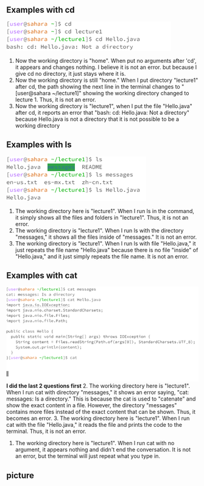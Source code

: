 ## Examples with cd
![Image](3.PNG)
1. Now the working directory is "home". When put no arguments after 'cd', it appears and changes nothing. I believe it is not an error. but because I give cd no directory, it just stays where it is.
2. Now the working directory is still "home." When I put directory "lecture1" after cd, the path showing the next line in the terminal changes to "[user@sahara ~/lecture1]" showing the working directory changed to lecture 1. Thus, it is not an error.
3. Now the working directory is "lecture1", when I put the file "Hello.java" after cd, it reports an error that "bash: cd: Hello.java: Not a directory" because Hello.java is not a directory that it is not possible to be a working directory


## Examples with ls
![Image](1.PNG)
1. The working directory here is "lecture1". When I run ls in the command, it simply shows all the files and folders in "lecture1". Thus, it is not an error.
2. The working directory is "lecture1". When I run ls with the directory "messages," it shows all the files inside of "messages." It is not an error.
3. The working directory is "lecture1". When I run ls with file "Hello.java," it just repeats the file name "Hello.java" because there is no file "inside" of "Hello.java," and it just simply repeats the file name. It is not an error. 


## Examples with cat
![Image](2.PNG)
**I did the last 2 questions first**
2. The working directory here is "lecture1". When I run cat with directory "messages," it shows an error saying, "cat: messages: Is a directory." This is because the cat is used to "catenate" and show the exact content in a file. However, the directory "messages" contains more files instead of the exact content that can be shown. Thus, it becomes an error.
3. The working directory here is "lecture1". When I run cat with the file "Hello.java," it reads the file and prints the code to the terminal. Thus, it is not an error.
1. The working directory here is "lecture1". When I run cat with no argument, it appears nothing and didn't end the conversation. It is not an error, but the terminal will just repeat what you type in.

## picture
